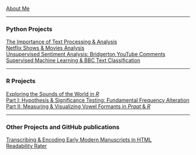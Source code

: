 [About Me](/posts/about.md)

---
### Python Projects

[The Importance of Text Processing & Analysis](/posts/dramatictext.md)<br/>
[Netflix Shows & Movies Analysis](/posts/movies.md)<br/>
[Unsupervised Sentiment Analysis: Bridgerton YouTube Comments](/posts/sentiment_bridgerton.md)<br/>
[Supervised Machine Learning & BBC Text Classification](/posts/ml_classificationtext.md)
<!--<img src="images/dummy_thumbnail.jpg?raw=true"/>-->

---
### R Projects
[Exploring the Sounds of the World in _R_](/posts/phoible.md)<br/>
[Part I: Hypothesis & Significance Testing: Fundamental Frequency Alteration](/posts/praat_vowels1_2.md)<br/>
[Part II: Measuring & Visualizing Vowel Formants in _Praat_ & _R_](/posts/praat_vowels2_2.md)

---
### Other Projects and GitHub publications

[Transcribing & Encoding Early Modern Manuscripts in HTML](/posts/manuscript.md)<br/>
[Readability Rater](https://github.com/ycvogt/readability)
